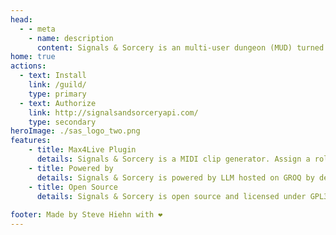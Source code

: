 ```yaml
---
head:
  - - meta
    - name: description
      content: Signals & Sorcery is an multi-user dungeon (MUD) turned into a LLM agent using LangChain. 
home: true 
actions:
  - text: Install
    link: /guild/
    type: primary
  - text: Authorize
    link: http://signalsandsorceryapi.com/
    type: secondary
heroImage: ./sas_logo_two.png 
features:
    - title: Max4Live Plugin
      details: Signals & Sorcery is a MIDI clip generator. Assign a role to a track and have it generate it's own MIDI.
    - title: Powered by
      details: Signals & Sorcery is powered by LLM hosted on GROQ by default. Self-hosting is an Option. 
    - title: Open Source 
      details: Signals & Sorcery is open source and licensed under GPL3.  The code for the UI and the supporting infrastructure is on GitHub.
    
footer: Made by Steve Hiehn with ❤️
---
```

